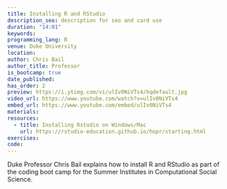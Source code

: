 ```yaml
---
title: Installing R and RStudio
description_seo: description for seo and card use
duration: "14:01"
keywords:
programming_lang: R
venue: Duke University
location:
author: Chris Bail
author_title: Professor
is_bootcamp: true
date_published:
has_order: 2
preview: https://i.ytimg.com/vi/ulIv0NiVTs4/hqdefault.jpg
video_url: https://www.youtube.com/watch?v=ulIv0NiVTs4
embed_url: https://www.youtube.com/embed/ulIv0NiVTs4
materials:
resources:
  - title: Installing Rstudio on Windows/Mac
    url: https://rstudio-education.github.io/hopr/starting.html
exercises:
code:
---
```


Duke Professor Chris Bail explains how to install R and RStudio as part of the coding boot camp for the Summer Institutes in Computational Social Science.
